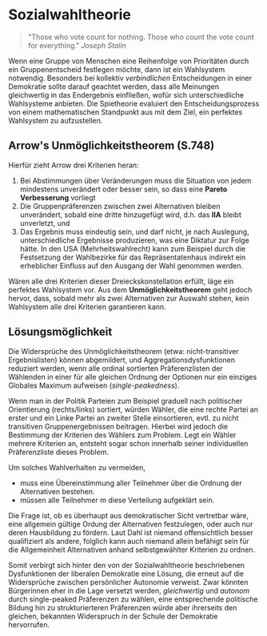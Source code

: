 # Sozialwahltheorie

> "Those who vote count for nothing.
> Those who count the vote count for everything."
> *Joseph Stalin*

Wenn eine Gruppe von Menschen eine Reihenfolge von Prioritäten durch ein Gruppenentscheid festlegen möchte, dann ist ein Wahlsystem notwendig.
Besonders bei kollektiv *verbindlichen* Entscheidungen in einer Demokratie sollte darauf geachtet werden, dass alle Meinungen gleichwertig in das Endergebnis einfließen, wofür sich unterschiedliche Wahlsysteme anbieten.
Die Spietheorie evaluiert den Entscheidungsprozess von einem mathematischen Standpunkt aus mit dem Ziel, ein perfektes Wahlsystem zu aufzustellen.


## Arrow's Unmöglichkeitstheorem (S.748)

Hierfür zieht Arrow drei Kriterien heran:
1. Bei Abstimmungen über Veränderungen muss die Situation von jedem mindestens unverändert oder besser sein, so dass eine **Pareto Verbesserung** vorliegt
2. Die Gruppenpräferenzen zwischen zwei Alternativen bleiben unverändert, sobald eine dritte hinzugefügt wird, d.h. das **IIA** bleibt unverletzt, und
3. Das Ergebnis muss eindeutig sein, und darf nicht, je nach Auslegung, unterschiedliche Ergebnisse produzieren, was eine Diktatur zur Folge hätte.
In den USA (Mehrheitswahlrecht) kann zum Beispiel durch die Festsetzung der Wahlbezirke für das Repräsentatenhaus indirekt ein erheblicher Einfluss auf den Ausgang der Wahl genommen werden.

Wären alle drei Kriterien dieser Dreieckskonstellation erfüllt, läge ein perfektes Wahlsystem vor.
Aus dem **Unmöglichkeitstheorem** geht jedoch hervor, dass, sobald mehr als zwei Alternativen zur Auswahl stehen, kein Wahlsystem alle drei Kriterien  garantieren kann.


## Lösungsmöglichkeit

Die Widersprüche des Unmöglichkeitstheorem (etwa: nicht-transitiver Ergebnislisten) können abgemildert, und Aggregationsdysfunktionen reduziert werden, wenn alle ordinal sortierten Präferenzlisten der Wählenden in einer für alle gleichen  Ordnung der Optionen nur ein einziges Globales Maximum aufweisen (*single-peakedness*).

Wenn man in der Politik Parteien zum Beispiel graduell nach politischer Orientierung (rechts/links) sortiert, würden Wähler, die eine rechte Partei an erster und ein Linke Partei an zweiter Stelle einsortieren, evtl. zu nicht transitiven Gruppenergebnissen beitragen.
Hierbei wird jedoch die Bestimmung der Kriterien des Wählers zum Problem.
Legt ein Wähler mehrere Kriterien an, entsteht sogar schon innerhalb seiner individuellen Präferenzliste dieses Problem.

Um solches Wahlverhalten zu vermeiden,
- muss eine Übereinstimmung aller Teilnehmer über die Ordnung der Alternativen bestehen.
- müssen alle Teilnehmer m diese Verteilung aufgeklärt sein.

Die Frage ist, ob es überhaupt aus demokratischer Sicht vertretbar wäre, eine allgemein gültige Ordung der Alternativen festzulegen, oder auch nur deren Hausbildung zu fördern.
Laut Dahl ist niemand offensichtlich besser qualifiziert als andere, folglich kann auch niemand allein befähigt sein für die Allgemeinheit Alternativen anhand selbstgewählter Kriterien zu ordnen.
<!-- FIXME FB at MH: nobody (is) obviously more qualified than anyone else - Englisches Zitat behalten?  -->
Somit verbirgt sich hinter den von der Sozialwahltheorie beschriebenen Dysfunktionen der liberalen Demokratie eine Lösung, die erneut auf die Widersprüche zwischen persönlicher Autonomie verweist.
Zwar könnten Bürgerinnen eher in die Lage versetzt werden, *gleichwertig* und *autonom* durch single-peaked Präferenzen zu wählen, eine entsprechende politische Bildung hin zu strukturierteren Präferenzen würde aber ihrerseits den gleichen, bekannten Widerspruch in der Schule der Demokratie hervorrufen.
